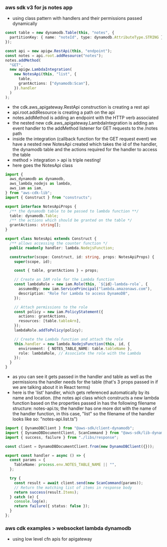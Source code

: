 ### aws sdk v3 for js notes app

- using class pattern with handlers and their permissions passed dynamically

```ts
const table = new dynamodb.Table(this, "notes", {
  partitionKey: { name: "noteId", type: dynamodb.AttributeType.STRING },
});

const api = new apigw.RestApi(this, "endpoint");
const notes = api.root.addResource("notes");
notes.addMethod(
  "GET",
  new apigw.LambdaIntegration(
    new NotesApi(this, "list", {
      table,
      grantActions: ["dynamodb:Scan"],
    }).handler
  )
);
```

- the cdk.aws_apigateway.RestApi construction is creating a rest api
- api.root.addResource is creating a path on the api
- notes.addMethod is adding an endpoint with the HTTP verb associated
- the nested new cdk.aws_apigateway.LambdaIntegration is adding an event handler to the addMethod listener for GET requests to the /notes path
- inside the integration (callback function for the GET request event) we have a nested new NotesApi created which takes the id of the handler, the dynamodb table and the actions required for the handler to access the table
- method > integration > api is triple nesting!
- here goes the NotesApi class

```ts
import {
  aws_dynamodb as dynamodb,
  aws_lambda_nodejs as lambda,
  aws_iam as iam,
} from "aws-cdk-lib";
import { Construct } from "constructs";

export interface NotesApiProps {
  /** the dynamodb table to be passed to lambda function **/
  table: dynamodb.Table;
  /** the actions which should be granted on the table */
  grantActions: string[];
}

export class NotesApi extends Construct {
  /** allows accessing the counter function */
  public readonly handler: lambda.NodejsFunction;

  constructor(scope: Construct, id: string, props: NotesApiProps) {
    super(scope, id);

    const { table, grantActions } = props;

    // Create an IAM role for the Lambda function
    const lambdaRole = new iam.Role(this, `${id}-lambda-role`, {
      assumedBy: new iam.ServicePrincipal("lambda.amazonaws.com"),
      description: "Role for Lambda to access DynamoDB",
    });

    // Attach permissions to the role
    const policy = new iam.PolicyStatement({
      actions: grantActions,
      resources: [table.tableArn],
    });
    lambdaRole.addToPolicy(policy);

    // Create the Lambda function and attach the role
    this.handler = new lambda.NodejsFunction(this, id, {
      environment: { NOTES_TABLE_NAME: table.tableName },
      role: lambdaRole, // Associate the role with the Lambda
    });
  }
}
```

- as you can see it gets passed in the handler and table as well as the permissions the handler needs for the table (that's 3 props passed in if we are talking about it in React terms)
- here is the 'list' handler, which gets referenced automatically by its name and location. (the notes api class which constructs a new lambda function based on the properties passed in has the following filename structure: notes-api.ts; the handler has one more dot with the name of the handler function, in this case, "list" so the filename of the handler looks like so: "notes-api.list.ts")

```ts
import { DynamoDBClient } from "@aws-sdk/client-dynamodb";
import { DynamoDBDocumentClient, ScanCommand } from "@aws-sdk/lib-dynamodb";
import { success, failure } from "./libs/response";

const client = DynamoDBDocumentClient.from(new DynamoDBClient({}));

export const handler = async () => {
  const params = {
    TableName: process.env.NOTES_TABLE_NAME || "",
  };

  try {
    const result = await client.send(new ScanCommand(params));
    // Return the matching list of items in response body
    return success(result.Items);
  } catch (e) {
    console.log(e);
    return failure({ status: false });
  }
};
```

### aws cdk examples > websocket lambda dynamodb

- using low level cfn apis for apigateway
